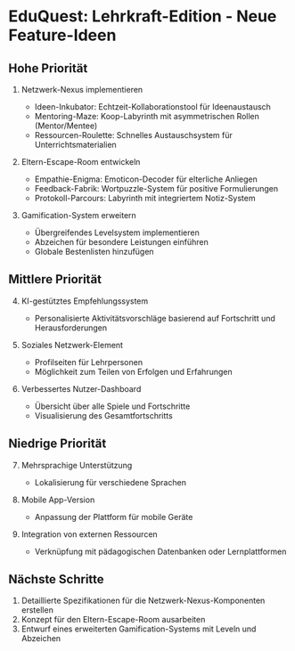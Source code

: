 # EduQuest: Lehrkraft-Edition - Neue Feature-Ideen

## Hohe Priorität
1. Netzwerk-Nexus implementieren
   - Ideen-Inkubator: Echtzeit-Kollaborationstool für Ideenaustausch
   - Mentoring-Maze: Koop-Labyrinth mit asymmetrischen Rollen (Mentor/Mentee)
   - Ressourcen-Roulette: Schnelles Austauschsystem für Unterrichtsmaterialien

2. Eltern-Escape-Room entwickeln
   - Empathie-Enigma: Emoticon-Decoder für elterliche Anliegen
   - Feedback-Fabrik: Wortpuzzle-System für positive Formulierungen
   - Protokoll-Parcours: Labyrinth mit integriertem Notiz-System

3. Gamification-System erweitern
   - Übergreifendes Levelsystem implementieren
   - Abzeichen für besondere Leistungen einführen
   - Globale Bestenlisten hinzufügen

## Mittlere Priorität
4. KI-gestütztes Empfehlungssystem
   - Personalisierte Aktivitätsvorschläge basierend auf Fortschritt und Herausforderungen

5. Soziales Netzwerk-Element
   - Profilseiten für Lehrpersonen
   - Möglichkeit zum Teilen von Erfolgen und Erfahrungen

6. Verbessertes Nutzer-Dashboard
   - Übersicht über alle Spiele und Fortschritte
   - Visualisierung des Gesamtfortschritts

## Niedrige Priorität
7. Mehrsprachige Unterstützung
   - Lokalisierung für verschiedene Sprachen

8. Mobile App-Version
   - Anpassung der Plattform für mobile Geräte

9. Integration von externen Ressourcen
   - Verknüpfung mit pädagogischen Datenbanken oder Lernplattformen

## Nächste Schritte
1. Detaillierte Spezifikationen für die Netzwerk-Nexus-Komponenten erstellen
2. Konzept für den Eltern-Escape-Room ausarbeiten
3. Entwurf eines erweiterten Gamification-Systems mit Leveln und Abzeichen
